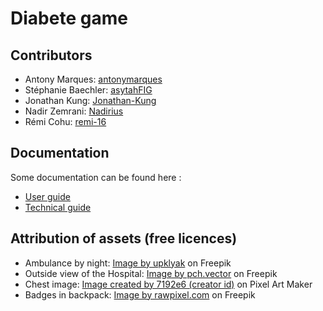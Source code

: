 # Diabete game

## Contributors
- Antony Marques: [antonymarques](https://github.com/antonymarques)
- Stéphanie Baechler: [asytahFIG](https://github.com/asytahFIG)
- Jonathan Kung: [Jonathan-Kung](https://github.com/Jonathan-Kung)
- Nadir Zemrani: [Nadirius](https://github.com/Nadirius)
- Rémi Cohu: [remi-16](https://github.com/remi-16)

## Documentation
Some documentation can be found here :
- [User guide](doc/user_guide/main.pdf)
- [Technical guide](doc/technical_guide/technical_guide.md)

## Attribution of assets (free licences)
- Ambulance by night: <a href="https://www.freepik.com/free-vector/ambulance-night-city-medic-car-with-signaling-riding-empty-metropolis-street-with-buildings-glowing-neon-signboards_14900607.htm#query=ambulance&position=47&from_view=search&track=sph">Image by upklyak</a> on Freepik
- Outside view of the Hospital: <a href="https://www.freepik.com/free-vector/people-walking-sitting-hospital-building-city-clinic-glass-exterior-flat-vector-illustration-medical-help-emergency-architecture-healthcare-concept_10613398.htm#query=hospital&position=0&from_view=search&track=sph">Image by pch.vector</a> on Freepik
- Chest image: <a href="http://pixelartmaker.com/art/4f3ec9a5bb0a64e">Image created by 7192e6 (creator id)</a> on Pixel Art Maker
- Badges in backpack: <a href="https://www.freepik.com/free-vector/set-mixed-banners-vector_3386429.htm#query=badge&position=6&from_view=keyword">Image by rawpixel.com</a> on Freepik
